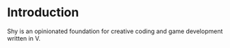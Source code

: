 # Introduction

Shy is an opinionated foundation for creative coding and game development written in V.

